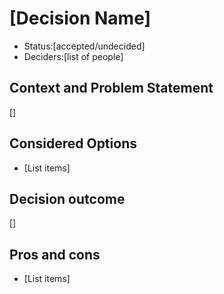# [Decision Name]

 - Status:[accepted/undecided]
 - Deciders:[list of people]

## Context and Problem Statement

[]

## Considered Options

 - [List items]

## Decision outcome

[]

## Pros and cons

 - [List items]
